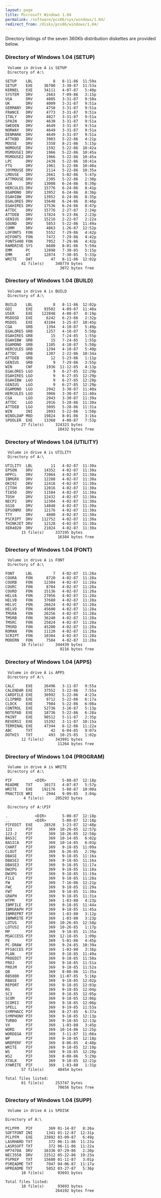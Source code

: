 ```yaml
---
layout: page
title: Microsoft Windows 1.04
permalink: /software/pcx86/sys/windows/1.04/
redirect_from: /disks/pcx86/windows/1.04/
---
```


Directory listings of the seven 360Kb distribution diskettes are provided below.

### Directory of Windows 1.04 (SETUP)

     Volume in drive A is SETUP
     Directory of A:\

    SETUP    LBL         8   8-11-86  11:59a
    SETUP    EXE     36700   3-30-87  11:53a
    KERNEL   EXE     34111   4-07-87   5:40p
    SYSTEM   DRV      2663   7-09-86   3:15p
    USA      DRV      4005   3-31-87   9:50a
    UK       DRV      4009   3-31-87   9:51a
    GERMANY  DRV      4758   3-31-87   9:51a
    FRANCE   DRV      4773   3-31-87   9:51a
    ITALY    DRV      4027   3-31-87   9:51a
    SPAIN    DRV      4630   3-31-87   9:51a
    SWEDEN   DRV      4649   3-31-87   9:51a
    NORWAY   DRV      4649   3-31-87   9:51a
    DENMARK  DRV      4649   3-31-87   9:51a
    ATTKBD   DRV      3903   5-22-86   4:21p
    MOUSE    DRV      3358   8-21-86   5:15p
    NOMOUSE  DRV      1592   5-22-86  10:42a
    MSMOUSE1 DRV      1966   5-22-86  10:45a
    MSMOUSE2 DRV      1966   5-22-86  10:45a
    LPC      DRV      2438   5-22-86  10:41a
    FTG      DRV      1961   5-22-86  10:48a
    JOYMOUSE DRV      2114   5-22-86  10:35a
    LMOUSE   DRV      2661   5-02-86   5:47p
    ATTMOUSE DRV      2305   5-22-86   2:30p
    CGA      DRV     13008   6-24-86   8:39p
    HERCULES DRV     15776   6-24-86   8:41p
    EGAMONO  DRV     13952   6-24-86   8:36p
    EGAHIBW  DRV     13952   6-24-86   8:35p
    EGALORES DRV     15648   6-24-86   8:46p
    EGAHIRES DRV     17536   6-24-86   8:47p
    ATTDC    DRV     15776   2-27-87   2:24p
    ATTDEB   DRV     17824   5-23-86   2:23p
    GENIUS   DRV     15216   2-22-87   2:22a
    SOUND    DRV      5853   5-22-86  11:49a
    COMM     DRV      4863   1-26-87  12:52p
    LOFONTS  FON      5552   7-29-86   4:42p
    HIFONTS  FON      7472   7-29-86   4:42p
    FONTS400 FON      7952   7-29-86   4:42p
    RAMDRIVE SYS      6680   8-01-86   5:59a
    EMM      PC      12898   7-30-85   5:15p
    EMM      AT      12874   7-30-85   5:33p
    WRITE    DAT        47   8-11-86  12:02p
           41 file(s)     340774 bytes
                            3072 bytes free

### Directory of Windows 1.04 (BUILD)

     Volume in drive A is BUILD
     Directory of A:\

    BUILD    LBL         8   8-11-86  12:02p
    GDI      EXE     93502   4-09-87  11:40a
    USER     EXE    122848   4-08-87   8:19p
    MSDOSD   EXE      6242   6-23-86   2:32p
    MSDOS    EXE     43104   3-25-87  10:45p
    CGA      GRB      1394   4-10-87   5:49p
    EGALORES GRB      1257   4-10-87   5:50p
    EGAHIRES GRB        15   7-24-85   1:55p
    EGAHIBW  GRB        15   7-24-85   1:55p
    EGAMONO  GRB      1105   4-10-87   5:50p
    HERCULES GRB      1294   4-10-87   5:49p
    ATTDC    GRB      1307   2-22-86  10:34a
    ATTDEB   GRB        12   5-23-86   1:11p
    GENIUS   GRB         9   7-29-86   3:55p
    WIN      CNF      1936  11-12-85   4:13p
    EGALORES LGO         9   6-27-85  12:29p
    EGAHIRES LGO         9   6-27-85  12:29p
    EGAHIBW  LGO         9   6-27-85  12:29p
    GENIUS   LGO         9   6-27-85  12:29p
    EGAMONO  LGO      2942   3-30-87  11:40a
    HERCULES LGO      3066   3-30-87  11:40a
    CGA      LGO      2943   3-30-87  11:39a
    ATTDC    LGO      2916   5-28-86  11:30a
    ATTDEB   LGO      3095   5-28-86  11:31a
    WIN      INI      2093   5-22-86   1:50p
    WINOLDAP MOD     19824   8-01-86   3:16a
    SPOOLER  EXE     13360   4-08-87   7:53p
           27 file(s)     324323 bytes
                           18432 bytes free

### Directory of Windows 1.04 (UTILITY)

     Volume in drive A is UTILITY
     Directory of A:\

    UTILITY  LBL        11   4-02-87  11:30a
    EPSON    DRV     14352   4-02-87  11:30a
    HPPCL    DRV     72064   4-02-87  11:30a
    IBMGRX   DRV     12288   4-02-87  11:30a
    OKI92    DRV     12416   4-02-87  11:30a
    CITOH    DRV     12016   4-02-87  11:30a
    TI850    DRV     11584   4-02-87  11:30a
    TOSH     DRV     12432   4-02-87  11:30a
    NECP2    DRV     12304   4-02-87  11:30a
    SG10     DRV     14848   4-02-87  11:30a
    EPSONMX  DRV     12176   4-02-87  11:30a
    TTY      DRV      4800   4-02-87  11:30a
    PSCRIPT  DRV    112752   4-02-87  11:30a
    THINKJET DRV     12128   4-02-87  11:30a
    XER4020  DRV     21024   4-02-87  11:30a
           15 file(s)     337195 bytes
                           16384 bytes free

### Directory of Windows 1.04 (FONT)

     Volume in drive A is FONT
     Directory of A:\

    FONT     LBL         7   4-02-87  11:28a
    COURA    FON      8720   4-02-87  11:28a
    COURB    FON     12304   4-02-87  11:28a
    COURC    FON      8784   4-02-87  11:28a
    COURD    FON     15136   4-02-87  11:28a
    HELVA    FON     27056   4-02-87  11:28a
    HELVB    FON     37680   4-02-87  11:28a
    HELVC    FON     26624   4-02-87  11:28a
    HELVD    FON     45600   4-02-87  11:28a
    TMSRA    FON     26256   4-02-87  11:28a
    TMSRB    FON     36240   4-02-87  11:28a
    TMSRC    FON     25824   4-02-87  11:28a
    TMSRD    FON     45200   4-02-87  11:28a
    ROMAN    FON     11120   4-02-87  11:28a
    SCRIPT   FON     10304   4-02-87  11:28a
    MODERN   FON      7584   4-02-87  11:28a
           16 file(s)     344439 bytes
                            9216 bytes free

### Directory of Windows 1.04 (APPS)

     Volume in drive A is APPS
     Directory of A:\

    CALC     EXE     26496   3-11-87   9:55a
    CALENDAR EXE     37552   5-22-86   7:55a
    CARDFILE EXE     36992   5-22-86   4:23a
    CLIPBRD  EXE      9712   5-22-86   6:17a
    CLOCK    EXE      7984   5-22-86   6:08a
    CONTROL  EXE     52736   3-16-87   5:13p
    NOTEPAD  EXE     18736   5-22-86   6:28a
    PAINT    EXE     90512   5-11-87   2:35p
    REVERSI  EXE     15392   3-11-87  10:15a
    TERMINAL EXE     47344   6-12-86  11:22a
    ABC      TXT        42   6-04-85   9:07a
    DOTHIS   TXT       493  10-25-85   1:02p
           12 file(s)     343991 bytes
                           11264 bytes free

### Directory of Windows 1.04 (PROGRAM)

     Volume in drive A is WRITE
     Directory of A:\

    PIF          <DIR>       5-08-87  12:18p
    README   TXT     10173   4-07-87   5:57p
    WRITE    EXE    192176   5-08-87  10:00a
    PRACTICE WRI      2944   9-09-85   3:04p
            4 file(s)     205293 bytes

     Directory of A:\PIF

    .            <DIR>       5-08-87  12:18p
    ..           <DIR>       5-08-87  12:18p
    PIFEDIT  EXE     28528   3-23-87  12:48p
    123      PIF       369  10-26-85  12:57p
    123-2    PIF       369  10-26-85  12:58p
    BASIC    PIF       369  10-14-85   6:02p
    BASICA   PIF       369  10-14-85   6:03p
    CHART    PIF       369   9-18-85  11:09a
    CLOUT    PIF       369   6-26-85   2:39p
    DBASE    PIF       369   9-18-85  11:16a
    DBASE2   PIF       369   9-18-85  11:16a
    DBASE3   PIF       369   9-18-85  11:17a
    DW2PG    PIF       369   9-18-85  11:18a
    DW3PG    PIF       369   9-18-85  11:19a
    FILE     PIF       369   9-18-85  11:28a
    FW       PIF       369   7-16-86  12:21p
    FWC      PIF       369   9-18-85  11:29a
    FWT      PIF       369   9-18-85  11:30a
    GRAPH    PIF       369   9-18-85  11:31a
    HTPM     PIF       369   1-03-80   4:23p
    IBMFILE  PIF       369   9-18-85  11:44a
    IBMGRAPH PIF       369   9-18-85  11:45a
    IBMREPRT PIF       369   1-03-80   3:12p
    IBMWRITE PIF       369   1-03-80   3:23p
    LOTUS    PIF       369  10-26-85  12:58p
    LOTUS2   PIF       369  10-26-85   1:17p
    MP       PIF       369   9-18-85  11:35a
    MSACCESS PIF       369  12-18-85   1:09p
    PE       PIF       369   5-01-86   4:45p
    PC-DRAW  PIF       369   9-24-85  10:39a
    PFSACCES PIF       369   1-03-80   3:36p
    PLAN     PIF       369   9-18-85  11:49a
    PROEDIT  PIF       369   9-18-85  11:50a
    PROJ     PIF       369   9-18-85  11:51a
    PROJM    PIF       369   9-18-85  11:52a
    QB       PIF       369   8-08-86  11:35a
    RB5000   PIF       369  11-07-85   5:16p
    RBASE    PIF       369   9-18-85  12:02p
    REPORT   PIF       369   9-18-85  12:03p
    RG       PIF       369   9-18-85  12:04p
    SC3      PIF       369   9-18-85  12:05p
    SCOM     PIF       369   9-18-85  12:06p
    SCOMII   PIF       369   9-18-85  12:06p
    SPELL    PIF       369   9-19-85  11:53a
    SYMPHACC PIF       369   8-27-85   6:37a
    SYMPHONY PIF       369   9-18-85  12:13p
    TURBO    PIF       369   9-18-85  12:13p
    VX       PIF       369   1-03-80   3:45p
    WORD     PIF       369  10-14-86  12:25p
    WORDEGA  PIF       369   3-11-87  11:08a
    WP       PIF       369   9-18-85  12:18p
    WRDPERF  PIF       369   8-06-85   4:48p
    WRITE    PIF       369   9-18-85  12:19p
    WS       PIF       369   9-18-85  12:20p
    WS2      PIF       369   8-08-86   5:29p
    XTALK    PIF       369   9-18-85  12:21p
    XYWRITE  PIF       369   1-03-80   1:31p
           57 file(s)      48454 bytes

    Total files listed:
           61 file(s)     253747 bytes
                           70656 bytes free

### Directory of Windows 1.04 (SUPP)

	 Volume in drive A is SPDISK     
	
	Directory of A:\
	
	PCLPFM   PIF       369 01-14-87   8:26a
	SOFTFONT INI      1341 01-12-87  12:31p
	PCLPFM   EXE     23892 03-09-87   6:49p
	LASRHARD TXT       372 06-11-86  11:23a
	LASRSOFT TXT       372 06-11-86  11:22a
	HP7470A  DRV     16336 07-29-86   2:20p
	NEC3550  DRV     22512 05-22-86  10:23a
	PSPREP   TXT     15600 01-11-87   3:01p
	PSREADME TXT      7047 04-06-87  11:17a
	HPREADME TXT      5852 03-27-87   5:36p
	       10 file(s)      93693 bytes
	
	Total files listed:
	       10 file(s)      93693 bytes
	                      264192 bytes free
